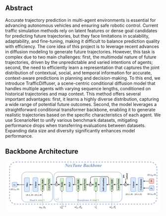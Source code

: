 ## Abstract

Accurate trajectory prediction in multi-agent environments is essential for advancing autonomous vehicles and ensuring safe robotic control. Current traffic simulation methods rely on latent features or dense goal candidates for predicting future trajectories, but they face limitations in scalability, adaptability, and fine-tuning, making it difficult to balance prediction quality with efficiency. The core idea of this project is to leverage recent advances in diffusion modeling to generate future trajectories. However, this task is complex due to two main challenges: first, the multimodal nature of future trajectories, driven by the unpredictable and varied intentions of agents; second, the need to efficiently learn a representation that captures the joint distribution of contextual, social, and temporal information for accurate, context-aware predictions in planning and decision-making. To this end, we introduce TrafficDiffuser, a scene-centric conditional diffusion model that handles multiple agents with varying sequence lengths, conditioned on historical trajectories and map context. This method offers several important advantages: first, it learns a highly diverse distribution, capturing a wide range of potential future outcomes. Second, the model leverages a straightforward conditional transformer backbone, enabling it to generate realistic trajectories based on the specific characteristics of each agent. We use ScenarioNet to unify various benchmark datasets, mitigating performance drops when transferring evaluations between datasets. Expanding data size and diversity significantly enhances model performance.

## Backbone Architecture
![NexTune diffusion backbone](assets/Backbone.png)
